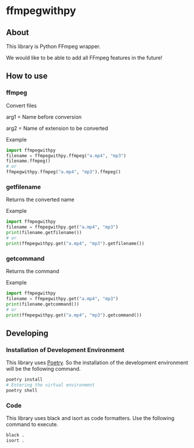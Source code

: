 # ffmpegwithpy

## About

This library is Python FFmpeg wrapper.

We would like to be able to add all FFmpeg features in the future!

## How to use

### ffmpeg

Convert files

arg1 = Name before conversion

arg2 = Name of extension to be converted

Example

``` python
import ffmpegwithpy
filename = ffmpegwithpy.ffmpeg("a.mp4", "mp3")
filename.ffmpeg()
# or
ffmpegwithpy.ffmpeg("a.mp4", "mp3").ffmpeg()
```

### getfilename

Returns the converted name

Example

``` python
import ffmpegwithpy
filename = ffmpegwithpy.get("a.mp4", "mp3")
print(filename.getfilename())
# or
print(ffmpegwithpy.get("a.mp4", "mp3").getfilename())
```

### getcommand

Returns the command

Example

``` python
import ffmpegwithpy
filename = ffmpegwithpy.get("a.mp4", "mp3")
print(filename.getcommand())
# or
print(ffmpegwithpy.get("a.mp4", "mp3").getcommand())
```

## Developing

### Installation of Development Environment

This library uses [Poetry](https://python-poetry.org). So the installation of the development environment will be the following command.

``` bash
poetry install
# Entering the virtual environment
poetry shell
```

### Code

This library uses black and isort as code formatters. Use the following command to execute.

``` bash
black .
isort .
```
